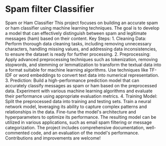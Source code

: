 # Spam filter Classifier 
 Spam or Ham Classifier  This project focuses on building an accurate spam or ham classifier using machine learning techniques. The goal is to develop a model that can effectively distinguish between spam and legitimate messages (ham) based on their content.  Key Steps: 1. Cleaning Data: Perform thorough data cleaning tasks, including removing unnecessary characters, handling missing values, and addressing data inconsistencies, to ensure the dataset is ready for further processing.  2. Preprocessing: Apply advanced preprocessing techniques such as tokenization, removing stopwords, and stemming or lemmatization to transform the textual data into a format suitable for machine learning algorithms. Use techniques like TF-IDF or word embeddings to convert text data into numerical representation.  3. Prediction: Build a high-performance prediction model that can accurately classify messages as spam or ham based on the preprocessed data. Experiment with various machine learning algorithms and evaluate their performance using appropriate evaluation metrics.  4. Training Model: Split the preprocessed data into training and testing sets. Train a neural network model, leveraging its ability to capture complex patterns and relationships in the data. Fine-tune the model's architecture and hyperparameters to optimize its performance.  The resulting model can be utilized in various applications, such as email spam filtering or message categorization. The project includes comprehensive documentation, well-commented code, and an evaluation of the model's performance. Contributions and improvements are welcome!
